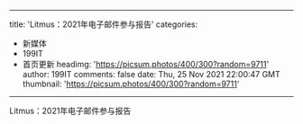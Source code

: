 
---
title: 'Litmus：2021年电子邮件参与报告'
categories: 
 - 新媒体
 - 199IT
 - 首页更新
headimg: 'https://picsum.photos/400/300?random=9711'
author: 199IT
comments: false
date: Thu, 25 Nov 2021 22:00:47 GMT
thumbnail: 'https://picsum.photos/400/300?random=9711'
---

<div>   
Litmus：2021年电子邮件参与报告  
</div>
            